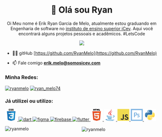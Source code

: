 <h1 align="center">👋 Olá sou Ryan</h1>
<p align="center">Oi Meu nome é Erik Ryan Garcia de Melo, atualmente estou graduando em Engenharia de software no <a href="https://www.somosicev.com/" target="_blank">instituto de ensino superior iCev</a>. Aqui você encontrará alguns projetos pessoais e acadêmicos. #LetsCode</p>

<div align="center">
  <img height="180em" src="https://github-profile-trophy.vercel.app/?username=RyanMelo&no-bg=true&margin-w=1$&column=7&no-frame=true"/>
</div>

- 👨‍💻 gitHub [https://github.com/RyanMelo](https://github.com/RyanMelo)

- 📫 Fale comigo **erik.melo@somosicev.com**

<h3 align="left">Minha Redes:</h3>
<p align="left">
<a href="https://www.linkedin.com/in/ryan-melo-190127188/" target="blank"><img align="center" src="https://raw.githubusercontent.com/rahuldkjain/github-profile-readme-generator/master/src/images/icons/Social/linked-in-alt.svg" alt="ryanmelo" height="30" width="40" /></a>
<a href="https://instagram.com/ryan_melo74" target="blank"><img align="center" src="https://raw.githubusercontent.com/rahuldkjain/github-profile-readme-generator/master/src/images/icons/Social/instagram.svg" alt="ryan_melo74" height="30" width="40" /></a>
</p>

<h3 align="left">Já utilizei ou utilizo:</h3>
<p align="left"> <a href="https://www.w3schools.com/css/" target="_blank" rel="noreferrer"> <img src="https://raw.githubusercontent.com/devicons/devicon/master/icons/css3/css3-original-wordmark.svg" alt="css3" width="40" height="40"/> </a> <a href="https://dart.dev" target="_blank" rel="noreferrer"> <img src="https://www.vectorlogo.zone/logos/dartlang/dartlang-icon.svg" alt="dart" width="40" height="40"/> </a> <a href="https://www.figma.com/" target="_blank" rel="noreferrer"> <img src="https://www.vectorlogo.zone/logos/figma/figma-icon.svg" alt="figma" width="40" height="40"/> </a> <a href="https://firebase.google.com/" target="_blank" rel="noreferrer"> <img src="https://www.vectorlogo.zone/logos/firebase/firebase-icon.svg" alt="firebase" width="40" height="40"/> </a> <a href="https://flutter.dev" target="_blank" rel="noreferrer"> <img src="https://www.vectorlogo.zone/logos/flutterio/flutterio-icon.svg" alt="flutter" width="40" height="40"/> </a> <a href="https://www.w3.org/html/" target="_blank" rel="noreferrer"> <img src="https://raw.githubusercontent.com/devicons/devicon/master/icons/html5/html5-original-wordmark.svg" alt="html5" width="40" height="40"/> </a> <a href="https://www.java.com" target="_blank" rel="noreferrer"> <img src="https://raw.githubusercontent.com/devicons/devicon/master/icons/java/java-original.svg" alt="java" width="40" height="40"/> </a> <a href="https://developer.mozilla.org/en-US/docs/Web/JavaScript" target="_blank" rel="noreferrer"> <img src="https://raw.githubusercontent.com/devicons/devicon/master/icons/javascript/javascript-original.svg" alt="javascript" width="40" height="40"/> </a> <a href="https://www.photoshop.com/en" target="_blank" rel="noreferrer"> <img src="https://raw.githubusercontent.com/devicons/devicon/master/icons/photoshop/photoshop-line.svg" alt="photoshop" width="40" height="40"/> </a> <a href="https://www.python.org" target="_blank" rel="noreferrer"> <img src="https://raw.githubusercontent.com/devicons/devicon/master/icons/python/python-original.svg" alt="python" width="40" height="40"/> </a> </p>

<div align="center">
  <img height="200em" align="left" src="https://github-readme-stats.vercel.app/api/top-langs/?username=RyanMelo&layout=compact&langs_count=10&theme=vue" alt="ryanmelo" />
  <img height="200em" align="center" src="https://github-readme-stats.vercel.app/api?username=RyanMelo&show_icons=true&theme=vue&include_all_commits=true&count_private=true" alt="ryanmelo"/>
</div>

